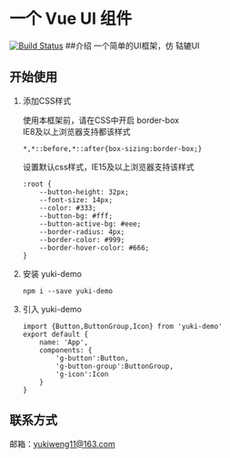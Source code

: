 # 一个 Vue UI 组件
[![Build Status](https://www.travis-ci.org/yukiweng/gulu-demo.svg?branch=master)](https://www.travis-ci.org/yukiweng/gulu-demo)
##介绍
一个简单的UI框架，仿 轱辘UI
## 开始使用
1. 添加CSS样式
    
    使用本框架前，请在CSS中开启 border-box   
    IE8及以上浏览器支持都该样式
    ```
    *,*::before,*::after{box-sizing:border-box;}
    ```
    设置默认css样式，IE15及以上浏览器支持该样式
    ```
    :root {
        --button-height: 32px;
        --font-size: 14px;
        --color: #333;
        --button-bg: #fff;
        --button-active-bg: #eee;
        --border-radius: 4px;
        --border-color: #999;
        --border-hover-color: #666;
    }
    ```
2. 安装 yuki-demo
    ```
    npm i --save yuki-demo
    ```
3. 引入 yuki-demo
    ```
    import {Button,ButtonGroup,Icon} from 'yuki-demo'
    export default {
        name: 'App',
        components: {
            'g-button':Button,
            'g-button-group':ButtonGroup,
            'g-icon':Icon
        }
    }
    ```

## 联系方式
邮箱：yukiweng11@163.com